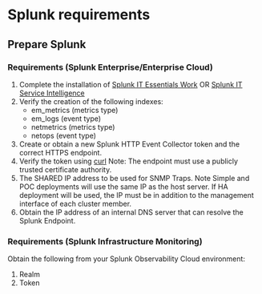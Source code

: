 # Splunk requirements

## Prepare Splunk

### Requirements (Splunk Enterprise/Enterprise Cloud)

1. Complete the installation of [Splunk IT Essentials Work](https://docs.splunk.com/Documentation/ITE/latest/Work/Overview) OR [Splunk IT Service Intelligence](https://docs.splunk.com/Documentation/ITSI/4.9.2/Install/About)
2. Verify the creation of the following indexes:
    * em_metrics (metrics type)
    * em_logs (event type)
    * netmetrics (metrics type)
    * netops (event type)
3. Create or obtain a new Splunk HTTP Event Collector token and the correct HTTPS endpoint.
4. Verify the token using [curl](https://docs.splunk.com/Documentation/Splunk/8.1.3/Data/FormateventsforHTTPEventCollector) Note: The endpoint must use a publicly trusted certificate authority.
5. The SHARED IP address to be used for SNMP Traps. Note Simple and POC deployments will use the same IP as the host server. If HA deployment will be used, the IP must be in addition to the management interface of each cluster member.
6. Obtain the IP address of an internal DNS server that can resolve the Splunk Endpoint.

### Requirements (Splunk Infrastructure Monitoring)

Obtain the following from your Splunk Observability Cloud environment:

1. Realm
2. Token
